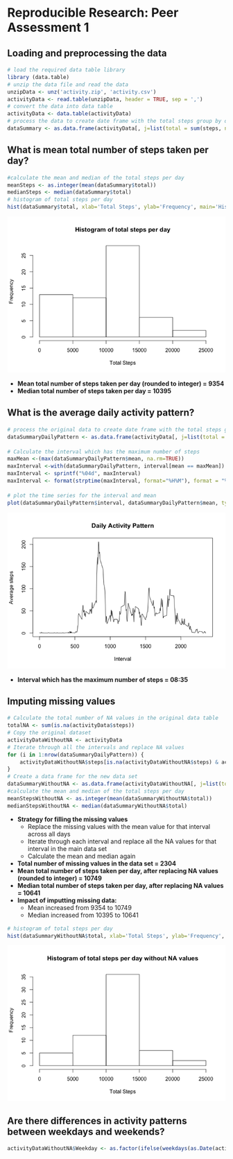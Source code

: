 # Reproducible Research: Peer Assessment 1


## Loading and preprocessing the data

```r
# load the required data table library
library (data.table)
# unzip the data file and read the data
unzipData <- unz('activity.zip', 'activity.csv')
activityData <- read.table(unzipData, header = TRUE, sep = ',')
# convert the data into data table
activityData <- data.table(activityData)
# process the data to create date frame with the total steps group by date
dataSummary <- as.data.frame(activityData[, j=list(total = sum(steps, na.rm = TRUE)),by = date])
```


## What is mean total number of steps taken per day?

```r
#calculate the mean and median of the total steps per day
meanSteps <- as.integer(mean(dataSummary$total))
medianSteps <- median(dataSummary$total)
# histogram of total steps per day
hist(dataSummary$total, xlab='Total Steps', ylab='Frequency', main='Histogram of total steps per day')
```

![](PA1_template_files/figure-html/unnamed-chunk-2-1.png) 

- **Mean total number of steps taken per day (rounded to integer) = 9354**
- **Median total number of steps taken per day = 10395**

## What is the average daily activity pattern?

```r
# process the original data to create date frame with the total steps group by interval and the mean
dataSummaryDailyPattern <- as.data.frame(activityData[, j=list(total = sum(steps, na.rm = TRUE), mean = as.integer(mean(steps, na.rm = TRUE))),by = interval])

# Calculate the interval which has the maximum number of steps
maxMean <-(max(dataSummaryDailyPattern$mean, na.rm=TRUE))
maxInterval <-with(dataSummaryDailyPattern, interval[mean == maxMean])
maxInterval <- sprintf("%04d", maxInterval)
maxInterval <- format(strptime(maxInterval, format="%H%M"), format = "%H:%M")

# plot the time series for the interval and mean
plot(dataSummaryDailyPattern$interval, dataSummaryDailyPattern$mean, type='l', xlab = 'Interval', ylab = 'Average steps', main = 'Daily Activity Pattern')
```

![](PA1_template_files/figure-html/unnamed-chunk-3-1.png) 

- **Interval which has the maximum number of steps = 08:35**

## Imputing missing values

```r
# Calculate the total number of NA values in the original data table
totalNA <- sum(is.na(activityData$steps))
# Copy the original dataset
activityDataWithoutNA <- activityData
# Iterate through all the intervals and replace NA values
for (i in 1:nrow(dataSummaryDailyPattern)) {
    activityDataWithoutNA$steps[is.na(activityDataWithoutNA$steps) & activityDataWithoutNA$interval==dataSummaryDailyPattern[i,]$interval] <- dataSummaryDailyPattern[i,]$mean
}
# Create a data frame for the new data set
dataSummaryWithoutNA <- as.data.frame(activityDataWithoutNA[, j=list(total = sum(steps, na.rm = TRUE)),by = date])
#calculate the mean and median of the total steps per day
meanStepsWithoutNA <- as.integer(mean(dataSummaryWithoutNA$total))
medianStepsWithoutNA <- median(dataSummaryWithoutNA$total)
```

- **Strategy for filling the missing values**
    - Replace the missing values with the mean value for that interval across all days
    - Iterate through each interval and replace all the NA values for that interval in the main data set
    - Calculate the mean and median again
- **Total number of missing values in the data set = 2304**
- **Mean total number of steps taken per day, after replacing NA values (rounded to integer) = 10749**
- **Median total number of steps taken per day, after replacing NA values = 10641**
- **Impact of imputting missing data:**
    - Mean increased from 9354 to 10749
    - Median increased from 10395 to 10641


```r
# histogram of total steps per day
hist(dataSummaryWithoutNA$total, xlab='Total Steps', ylab='Frequency', main='Histogram of total steps per day without NA values')
```

![](PA1_template_files/figure-html/unnamed-chunk-5-1.png) 

## Are there differences in activity patterns between weekdays and weekends?

```r
activityDataWithoutNA$Weekday <- as.factor(ifelse(weekdays(as.Date(activityDataWithoutNA$date),abbreviate = FALSE) %in% c("Saturday","Sunday"), "Weekend", "Weekday")) 
```
